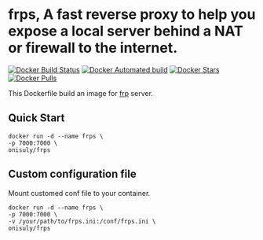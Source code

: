 # frps, A fast reverse proxy to help you expose a local server behind a NAT or firewall to the internet.

[![Docker Build Status](https://img.shields.io/docker/cloud/build/onisuly/frps.svg)](https://hub.docker.com/r/onisuly/frps) [![Docker Automated build](https://img.shields.io/docker/cloud/automated/onisuly/frps.svg)](https://hub.docker.com/r/onisuly/frps) [![Docker Stars](https://img.shields.io/docker/stars/onisuly/frps.svg)](https://github.com/onisuly/docker-frps) [![Docker Pulls](https://img.shields.io/docker/pulls/onisuly/frps.svg)](https://github.com/onisuly/docker-frps)

This Dockerfile build an image for [frp](https://github.com/fatedier/frp) server.

## Quick Start

```shell
docker run -d --name frps \
-p 7000:7000 \
onisuly/frps
```

## Custom configuration file

Mount customed conf file to your container.
```shell
docker run -d --name frps \
-p 7000:7000 \
-v /your/path/to/frps.ini:/conf/frps.ini \
onisuly/frps
```

